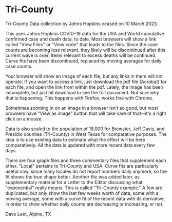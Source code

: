 # Tri-County
 Tri-County
Data collection by Johns Hopkins ceased on 10 March 2023.

This uses Johns Hopkins COVID-19 data for the USA and World cumulative confirmed case and death data, to date. Most browsers will show a link called "View Files" or "View code" that leads to the files. Since the case counts are becoming less relevant, they likely will be discontinued after this current wave is over. Items relevant to excess deaths will be continued. Curve fits have been discontinued, replaced by moving averages for daily case counts.

Your browser will show an image of each file, but any links in them will not operate. If you want to access a link, just download the pdf file (Acrobat) for each file, and open the link from within the pdf. Lately, the image has been incomplete, but just hit download to see the full document. Not sure why that is happening. This happens with Firefox, works fine with Chrome.

Sometimes zooming in on an image in a browser isn't so good, but most browsers have "View as image" button that will take care of that--it's a right click on a mouse.  

Data is also scaled to the population of 18,000 for Brewster, Jeff Davis, and Presidio counties (Tri-County) in West Texas for comparative purposes. The idea is to use existing data to estimate what the effect will be here comparatively. All the data is updated with more recent data every few days. 

There are four graph files and three commentary files that supplement each other. "Local" pertains to Tri-County and USA. Curve fits are particularly useful now, since many locales do not report numbers daily anymore, so the fit shows the true shape better. Another file was added later, as supplementary material for a Letter to the Editor discussing what "exponential" really means. This is called "Tri-County example." A few are duplicated, but only show the last few weeks worth of data, some with a moving average, some with a curve fit of the recent data with its derivative, in order to show whether daily counts are decreasing or increasing, or not.

Dave Leet, Alpine, TX 